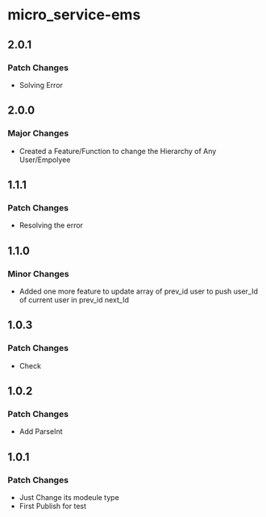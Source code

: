 # micro_service-ems

## 2.0.1

### Patch Changes

- Solving Error

## 2.0.0

### Major Changes

- Created a Feature/Function to change the Hierarchy of Any User/Empolyee

## 1.1.1

### Patch Changes

- Resolving the error

## 1.1.0

### Minor Changes

- Added one more feature to update array of prev_id user to push user_Id of current user in prev_id next_Id

## 1.0.3

### Patch Changes

- Check

## 1.0.2

### Patch Changes

- Add ParseInt

## 1.0.1

### Patch Changes

- Just Change its modeule type
- First Publish for test
